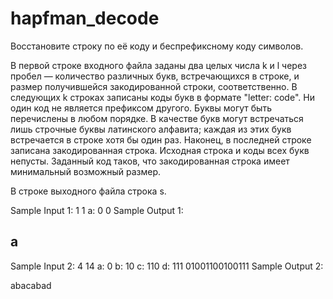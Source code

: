 # hapfman_decode
Восстановите строку по её коду и беспрефиксному коду символов.

В первой строке входного файла заданы два целых числа k и l через пробел — количество различных букв,
встречающихся в строке, и размер получившейся закодированной строки, соответственно.
В следующих k строках записаны коды букв в формате "letter: code". Ни один код не является префиксом другого.
Буквы могут быть перечислены в любом порядке. В качестве букв могут встречаться лишь строчные буквы латинского алфавита;
каждая из этих букв встречается в строке хотя бы один раз. Наконец, в последней строке записана закодированная строка.
Исходная строка и коды всех букв непусты. Заданный код таков, что закодированная строка имеет минимальный возможный размер.

В строке выходного файла строка s.

Sample Input 1:
1 1
a: 0
0
Sample Output 1:

a
------------------------------
Sample Input 2:
4 14
a: 0 b: 10 c: 110 d: 111
01001100100111 
Sample Output 2:

abacabad
